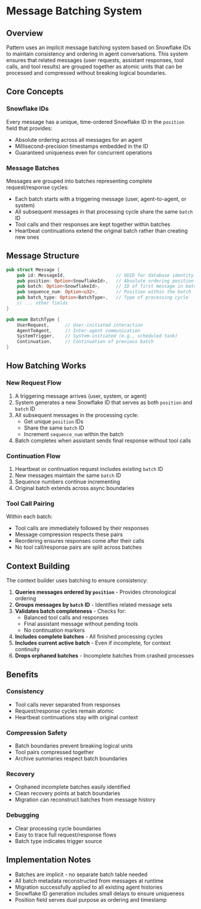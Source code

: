 # Message Batching System

## Overview

Pattern uses an implicit message batching system based on Snowflake IDs to maintain consistency and ordering in agent conversations. This system ensures that related messages (user requests, assistant responses, tool calls, and tool results) are grouped together as atomic units that can be processed and compressed without breaking logical boundaries.

## Core Concepts

### Snowflake IDs
Every message has a unique, time-ordered Snowflake ID in the `position` field that provides:
- Absolute ordering across all messages for an agent
- Millisecond-precision timestamps embedded in the ID
- Guaranteed uniqueness even for concurrent operations

### Message Batches
Messages are grouped into batches representing complete request/response cycles:
- Each batch starts with a triggering message (user, agent-to-agent, or system)
- All subsequent messages in that processing cycle share the same `batch` ID
- Tool calls and their responses are kept together within batches
- Heartbeat continuations extend the original batch rather than creating new ones

## Message Structure

```rust
pub struct Message {
    pub id: MessageId,                   // UUID for database identity
    pub position: Option<SnowflakeId>,   // Absolute ordering position
    pub batch: Option<SnowflakeId>,      // ID of first message in batch
    pub sequence_num: Option<u32>,       // Position within the batch
    pub batch_type: Option<BatchType>,   // Type of processing cycle
    // ... other fields
}

pub enum BatchType {
    UserRequest,      // User-initiated interaction
    AgentToAgent,     // Inter-agent communication  
    SystemTrigger,    // System-initiated (e.g., scheduled task)
    Continuation,     // Continuation of previous batch
}
```

## How Batching Works

### New Request Flow
1. A triggering message arrives (user, system, or agent)
2. System generates a new Snowflake ID that serves as both `position` and `batch` ID
3. All subsequent messages in the processing cycle:
   - Get unique `position` IDs
   - Share the same `batch` ID
   - Increment `sequence_num` within the batch
4. Batch completes when assistant sends final response without tool calls

### Continuation Flow
1. Heartbeat or continuation request includes existing `batch` ID
2. New messages maintain the same `batch` ID
3. Sequence numbers continue incrementing
4. Original batch extends across async boundaries

### Tool Call Pairing
Within each batch:
- Tool calls are immediately followed by their responses
- Message compression respects these pairs
- Reordering ensures responses come after their calls
- No tool call/response pairs are split across batches

## Context Building

The context builder uses batching to ensure consistency:

1. **Queries messages ordered by `position`** - Provides chronological ordering
2. **Groups messages by `batch` ID** - Identifies related message sets
3. **Validates batch completeness** - Checks for:
   - Balanced tool calls and responses
   - Final assistant message without pending tools
   - No continuation markers
4. **Includes complete batches** - All finished processing cycles
5. **Includes current active batch** - Even if incomplete, for context continuity
6. **Drops orphaned batches** - Incomplete batches from crashed processes

## Benefits

### Consistency
- Tool calls never separated from responses
- Request/response cycles remain atomic
- Heartbeat continuations stay with original context

### Compression Safety
- Batch boundaries prevent breaking logical units
- Tool pairs compressed together
- Archive summaries respect batch boundaries

### Recovery
- Orphaned incomplete batches easily identified
- Clean recovery points at batch boundaries
- Migration can reconstruct batches from message history

### Debugging
- Clear processing cycle boundaries
- Easy to trace full request/response flows
- Batch type indicates trigger source

## Implementation Notes

- Batches are implicit - no separate batch table needed
- All batch metadata reconstructed from messages at runtime
- Migration successfully applied to all existing agent histories
- Snowflake ID generation includes small delays to ensure uniqueness
- Position field serves dual purpose as ordering and timestamp